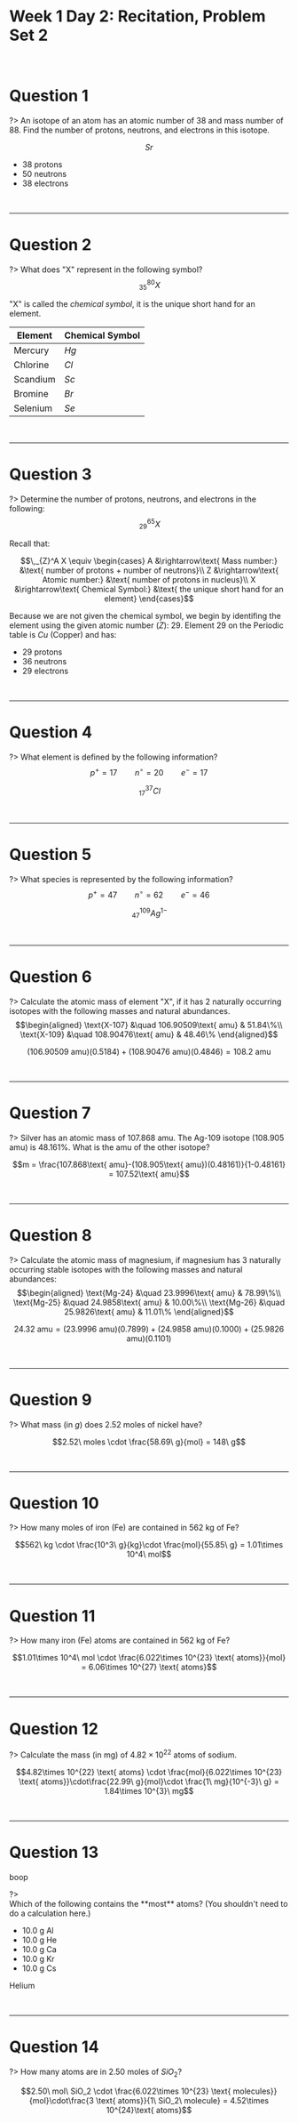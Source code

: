 # Week 1 Day 2: Recitation, Problem Set 2

<br />

# Question 1

?> An isotope of an atom has an atomic number of 38 and mass number of 88. Find the number of protons, neutrons, and electrons in this isotope.

$$Sr$$

- $38$ protons
- $50$ neutrons
- $38$ electrons

<br />

<hr>

# Question 2

?> What does "X" represent in the following symbol? $$\,_{35}^{80}X$$

"X" is called the *chemical symbol*, it is the unique short hand for an element.

| Element | Chemical Symbol |
| --- | --- |
| Mercury | $Hg$ |
| Chlorine | $Cl$ |
| Scandium | $Sc$ |
| Bromine | $Br$ |
| Selenium | $Se$ |

<br />

<hr>

# Question 3

?> Determine the number of protons, neutrons, and electrons in the following: $$\,_{29}^{65}X$$

Recall that:

$$\,_{Z}^A X \equiv \begin{cases}
A &\rightarrow\text{ Mass number:} &\text{ number of protons + number of neutrons}\\
Z &\rightarrow\text{ Atomic number:} &\text{ number of protons in nucleus}\\
X &\rightarrow\text{ Chemical Symbol:} &\text{ the unique short hand for an element}
\end{cases}$$

Because we are not given the chemical symbol, we begin by identifing the element using the given atomic number ($Z$): $29$. Element $29$ on the Periodic table is $Cu$ (Copper) and has:

- $29$ protons
- $36$ neutrons
- $29$ electrons

<br />

<hr>

# Question 4

?> What element is defined by the following information? $$p^+=17 \qquad n^\circ=20 \qquad e^-=17$$

$$\,_{17}^{37} Cl$$

<br />

<hr>

# Question 5

?> What species is represented by the following information? $$p^+=47 \qquad n^\circ=62 \qquad e^-=46$$

$$\,_{47}^{109} Ag^{1-}$$

<br />

<hr>

# Question 6

?> Calculate the atomic mass of element "X", if it has 2 naturally occurring isotopes with the following masses and natural abundances. $$\begin{aligned} \text{X-107} &\quad 106.90509\text{ amu} & 51.84\%\\ \text{X-109} &\quad 108.90476\text{ amu} & 48.46\% \end{aligned}$$

$$(106.90509\text{ amu})(0.5184) + (108.90476\text{ amu})(0.4846) = 108.2\text{ amu}$$

<br />

<hr>

# Question 7

?> Silver has an atomic mass of $107.868$ amu. The Ag-$109$ isotope ($108.905$ amu) is $48.161\%$. What is the amu of the other isotope?

$$m = \frac{107.868\text{ amu}-(108.905\text{ amu})(0.48161)}{1-0.48161} = 107.52\text{ amu}$$

<br />

<hr>

# Question 8

?> Calculate the atomic mass of magnesium, if magnesium has 3 naturally occurring stable isotopes with the following masses and natural abundances: $$\begin{aligned} \text{Mg-24} &\quad 23.9996\text{ amu} & 78.99\%\\ \text{Mg-25} &\quad 24.9858\text{ amu} & 10.00\%\\ \text{Mg-26} &\quad 25.9826\text{ amu} & 11.01\% \end{aligned}$$

$$24.32\text{ amu} = (23.9996\text{ amu})(0.7899) + (24.9858\text{ amu})(0.1000) + (25.9826\text{ amu})(0.1101)$$

<br />

<hr>

# Question 9

?> What mass (in $g$) does 2.52 moles of nickel have?

$$2.52\ moles \cdot \frac{58.69\ g}{mol} = 148\ g$$

<br />

<hr>

# Question 10

?> How many moles of iron (Fe) are contained in $562$ kg of Fe?

$$562\ kg \cdot \frac{10^3\ g}{kg}\cdot \frac{mol}{55.85\ g} = 1.01\times 10^4\ mol$$

<br />

<hr>

# Question 11

?> How many iron (Fe) atoms are contained in $562$ kg of Fe?

$$1.01\times 10^4\ mol \cdot \frac{6.022\times 10^{23} \text{ atoms}}{mol} = 6.06\times 10^{27} \text{ atoms}$$

<br />

<hr>

# Question 12

?> Calculate the mass (in mg) of $4.82\times 10^{22}$ atoms of sodium.

$$4.82\times 10^{22} \text{ atoms} \cdot \frac{mol}{6.022\times 10^{23} \text{ atoms}}\cdot\frac{22.99\ g}{mol}\cdot \frac{1\ mg}{10^{-3}\ g} = 1.84\times 10^{3}\ mg$$

<br />

<hr>

# Question 13

boop

<div>?><div>Which of the following contains the **most** atoms? (You shouldn't need to do a calculation here.)

 - $10.0$ g Al
 - $10.0$ g He
 - $10.0$ g Ca
 - $10.0$ g Kr
 - $10.0$ g Cs</div></div>

Helium

<br />

<hr>

# Question 14

?> How many atoms are in $2.50$ moles of $SiO_2$?

$$2.50\ mol\ SiO_2 \cdot \frac{6.022\times 10^{23} \text{ molecules}}{mol}\cdot\frac{3 \text{ atoms}}{1\ SiO_2\ molecule} = 4.52\times 10^{24}\text{ atoms}$$
